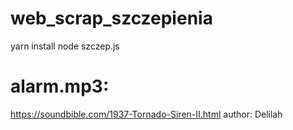 # web_scrap_szczepienia

yarn install
node szczep.js

# alarm.mp3:
https://soundbible.com/1937-Tornado-Siren-II.html
author: Delilah
